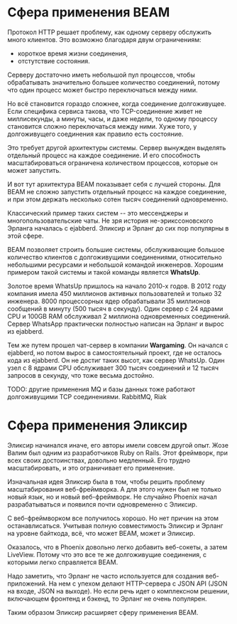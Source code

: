 # Сфера применения BEAM

Протокол HTTP решает проблему, как одному серверу обслужить много клиентов. Это возможно благодаря двум ограничениям:

- короткое время жизни соединения,
- отстутствие состояния.

Серверу достаточно иметь небольшой пул процессов, чтобы обрабатывать значительно большее количество соединений, потому что один процесс может быстро переключаться между ними.

Но всё становится гораздо сложнее, когда соединение долгоживущее. Если специфика сервиса такова, что TCP-соединение живет не миллисекунды, а минуты, часы, и даже недели, то одному процессу становится сложно переключаться между ними. Хуже того, у долгоживущего соединения как правило есть состояние. 

Это требует другой архитектуры системы. Сервер вынужден выделять отдельный процесс на каждое соединение. И его способность масштабироваться ограничена количеством процессов, которые он может запустить.

И вот тут архитектура BEAM показывает себя с лучшей стороны. Для BEAM не сложно запустить отдельный процесс на каждое соединение, и при этом держать несколько сотен тысяч соединений одновременно.

Классический пример таких систем -- это мессенджеры и многопользовательские чаты. Не зря история не-эрикссоновского Эрланга началась с ejabberd. Эликсир и Эрланг до сих пор популярны в этой сфере. 

BEAM позволяет строить большие системы, обслуживающие большое количество клиентов с долгоживущими соединениями, относительно небольшими ресурсами и небольшой командой инженеров. Хорошим примером такой системы и такой команды является **WhatsUp**.

Золотое время WhatsUp пришлось на начало 2010-х годов. В 2012 году компания имела 450 миллионов активных пользователей и только 32 инженера. 8000 процессорных ядер обрабатывали 35 миллионов сообщений в минуту (500 тысяч в секунду). Один сервер с 24 ядрами CPU и 100GB RAM обслуживал 2 миллиона одновременных соединений. Сервер WhatsApp практически полностью написан на Эрланг и вырос из ejabberd.

Тем же путем прошел чат-сервер в компании **Wargaming**. Он начался с ejabberd, но потом вырос в самостоятельный проект, где не осталось кода из ejabberd. Он не достиг таких высот, как сервер WhatsUp. Один узел с 8 ядрами CPU обслуживает 300 тысяч соединений и 12 тысяч запросов в секунду, что тоже весьма достойно.

TODO: другие применения
MQ и базы данных тоже работают долгоживущими TCP соединениями.
RabbitMQ, Riak


# Сфера применения Эликсир

Эликсир начинался иначе, его авторы имели совсем другой опыт. Жозе Валим был одним из разработчиков Ruby on Rails. Этот фреймворк, при всех своих достоинствах, довольно медленный. Его трудно масштабировать, и это ограничивает его применение.

Изначальная идея Эликсир была в том, чтобы решить проблему масштабирования веб-фреймворка. А для этого нужен был не только новый язык, но и новый веб-фреймворк. Не случайно Phoenix начал разрабатываться и появился почти одновременно с Эликсир.

С веб-фреймворком все получилось хорошо. Но нет причин на этом останавлисаться. Учитывая полную совместимость Эликсир и Эрланг на уровне байткода, всё, что может BEAM, может и Эликсир. 

Оказалось, что в Phoenix довольно легко добавить веб-сокеты, а затем LiveView. Потому что это все те же долгоживущие соединения, с которыми легко справляется BEAM. 

Надо заметить, что Эрланг не часто используется для создания веб-приложений. На нем с упехом делают HTTP-сервера с JSON API (JSON на входе, JSON на выходе). Но если речь идет о комплексном решении, включающем фронтенд и бэкенд, то Эрланг не очень популярен.

Таким образом Эликсир расширяет сферу применения BEAM.

